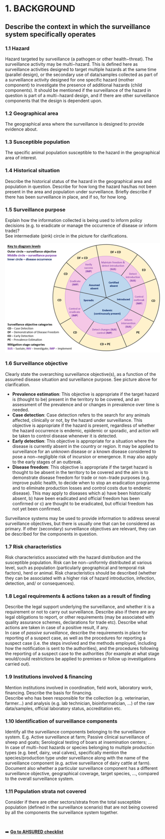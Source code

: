 # 1. BACKGROUND 
## Describe the context in which the surveillance system specifically operates  
  
### 1.1 Hazard  
Hazard targeted by surveillance (a pathogen or other health−threat). The surveillance activity may be multi−hazard. This is defined here as surveillance activities designed to target multiple hazards at the same time (parallel design), or the secondary use of data/samples collected as part of a surveillance activity designed for one specific hazard (mother component) to investigate the presence of additional hazards (child components). It should be mentioned if the surveillance of the hazard in question is part of a multi−hazard design, and if there are other surveillance components that the design is dependent upon.   

### 1.2 Geographical area
The geographical area where the surveillance is designed to provide evidence about. 

### 1.3 Susceptible population
The specific animal population susceptible to the hazard in the geographical area of interest.

### 1.4 Historical situation
Describe the historical status of the hazard in the geographical area and population in question. Describe for how long the hazard has/has not been present in the area and population under surveillance. Briefly describe if there has been surveillance in place, and if so, for how long.

### 1.5 Surveillance purpose 
Explain how the information collected is being used to inform policy decisions (e.g. to eradicate or manage the occurrence of disease or inform trade)?  
See intermediate (pink) circle in the picture for clarifications. 

![Surveillance Objective](https://github.com/SVA-SE/AHSURED/blob/master/img/SurvObj.png)  

### 1.6 Surveillance objective 
Clearly state the overarching surveillance objective(s), as a function of the assumed disease situation and surveillance purpose. See picture above for clarification.  
- **Prevalence estimation**: This objective is appropriate if the target hazard is (thought to be) present in the territory to be covered, and an assessment of the prevalence and or changes in prevalence over time is needed.  
-  **Case detection**: Case detection refers to the search for any animals affected, clinically or not, by the hazard under surveillance. This objective is appropriate if the hazard is present, regardless of whether the hazard occurrence is endemic, epidemic or sporadic, and action will be taken to control disease whenever it is detected.  
- **Early detection**: This objective is appropriate for a situation where the disease is currently absent in the country or region. It may be applied to surveillance for an unknown disease or a known disease considered to pose a non−negligible risk of incursion or emergence. It may also apply to the early stages of an outbreak.  
- **Disease freedom**: This objective is appropriate if the target hazard is thought to be absent in the territory to be covered and the aim is to demonstrate disease freedom for trade or non−trade purposes (e.g. improve public health, to decide when to stop an eradication programme and to eliminate production losses and control costs due to endemic disease). This may apply to diseases which a) have been historically absent, b) have been eradicated and official freedom has been confirmed or c) are thought to be eradicated, but official freedom has not yet been confirmed.   

Surveillance systems may be used to provide information to address several surveillance objectives, but there is usually one that can be considered as primary. If other (secondary) surveillance objectives are relevant, they can be described for the components in question. 

### 1.7 Risk characteristics 
Risk characteristics associated with the hazard distribution and the susceptible population. Risk can be non−uniformly distributed at various level, such as population (particularly geographical and temporal risk factors), herd or animal. Risk characteristics should be described (whether they can be associated with a higher risk of hazard introduction, infection, detection, and/ or consequences).  

### 1.8 Legal requirements & actions taken as a result of finding
Describe the legal support underlying the surveillance, and whether it is a requirement or not to carry out surveillance. Describe also if there are any legal obligations to report, or other requirements (may be associated with quality assurance schemes, declarations for trade etc). Describe what actions are taken in case of a positive result, if any.  
In case of *passive surveillance*, describe the requirements in place for reporting of a suspect case, as well as the procedures for reporting a suspect case (i.e. the steps involved and the methods employed, including how the notification is sent to the authorities), and the procedures following the reporting of a suspect case to the authorities (for example at what stage would/could restrictions be applied to premises or follow up investigations carried out).

### 1.9 Institutions involved & financing  
Mention institutions involved in coordination, field work, laboratory work, financing. Describe the basis for financing.  
Describe who has been responsible for the collection (e.g. veterinarian, farmer…) and analysis (e.g. lab technician, bioinformatician, …) of the raw data/samples, official laboratory status, accreditation etc.

### 1.10 Identification of surveillance components  
Identify all the surveillance components belonging to the surveillance system. E.g. Active surveillance at farm; Passive clinical surveillance of sheep and goats; Serological testing of boars at insemination centers; …   
In case of multi−host hazards or species belonging to multiple production types (e.g. beef, dairy, veal calves), specifically mention the species/production type under surveillance along with the name of the surveillance component (e.g. active surveillance of dairy cattle at farm).   
Document also whether a particular surveillance component has a different surveillance objective, geographical coverage, target species, …, compared to the overall surveillance system.   

### 1.11 Population strata not covered 
Consider if there are other sectors/strata from the total susceptible population (defined in the surveillance scenario) that are not being covered by all the components the surveillance system together. 

&nbsp;

:arrow_right: [**Go to AHSURED checklist**](https://github.com/SVA-SE/AHSURED/wiki/AHSURED-checklist)

